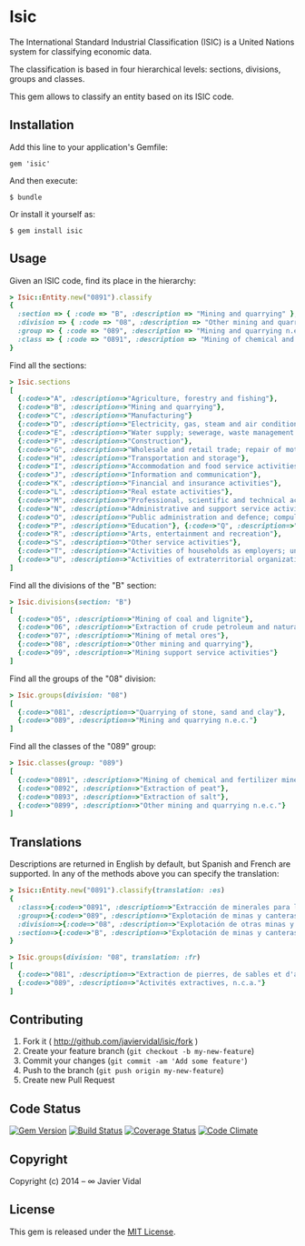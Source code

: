 # Isic

The International Standard Industrial Classification (ISIC) is a United Nations system for classifying economic data.

The classification is based in four hierarchical levels: sections, divisions, groups and classes.

This gem allows to classify an entity based on its ISIC code.

## Installation

Add this line to your application's Gemfile:

    gem 'isic'

And then execute:

    $ bundle

Or install it yourself as:

    $ gem install isic

## Usage

Given an ISIC code, find its place in the hierarchy:

```ruby
> Isic::Entity.new("0891").classify
{
  :section => { :code => "B", :description => "Mining and quarrying" },
  :division => { :code => "08", :description => "Other mining and quarrying" },
  :group => { :code => "089", :description => "Mining and quarrying n.e.c." },
  :class => { :code => "0891", :description => "Mining of chemical and fertilizer minerals" }
}
```

Find all the sections:

```ruby
> Isic.sections
[
  {:code=>"A", :description=>"Agriculture, forestry and fishing"},
  {:code=>"B", :description=>"Mining and quarrying"},
  {:code=>"C", :description=>"Manufacturing"}
  {:code=>"D", :description=>"Electricity, gas, steam and air conditioning supply"},
  {:code=>"E", :description=>"Water supply; sewerage, waste management and remediation activities"},
  {:code=>"F", :description=>"Construction"},
  {:code=>"G", :description=>"Wholesale and retail trade; repair of motor vehicles and motorcycles"},
  {:code=>"H", :description=>"Transportation and storage"},
  {:code=>"I", :description=>"Accommodation and food service activities"},
  {:code=>"J", :description=>"Information and communication"},
  {:code=>"K", :description=>"Financial and insurance activities"},
  {:code=>"L", :description=>"Real estate activities"},
  {:code=>"M", :description=>"Professional, scientific and technical activities"},
  {:code=>"N", :description=>"Administrative and support service activities"},
  {:code=>"O", :description=>"Public administration and defence; compulsory social security"},
  {:code=>"P", :description=>"Education"}, {:code=>"Q", :description=>"Human health and social work activities"},
  {:code=>"R", :description=>"Arts, entertainment and recreation"},
  {:code=>"S", :description=>"Other service activities"},
  {:code=>"T", :description=>"Activities of households as employers; undifferentiated goods- and services-producing activities of households for own use"},
  {:code=>"U", :description=>"Activities of extraterritorial organizations and bodies"}
]
```

Find all the divisions of the "B" section:

```ruby
> Isic.divisions(section: "B")
[
  {:code=>"05", :description=>"Mining of coal and lignite"},
  {:code=>"06", :description=>"Extraction of crude petroleum and natural gas"},
  {:code=>"07", :description=>"Mining of metal ores"},
  {:code=>"08", :description=>"Other mining and quarrying"},
  {:code=>"09", :description=>"Mining support service activities"}
]
```

Find all the groups of the "08" division:

```ruby
> Isic.groups(division: "08")
[
  {:code=>"081", :description=>"Quarrying of stone, sand and clay"},
  {:code=>"089", :description=>"Mining and quarrying n.e.c."}
]
```

Find all the classes of the "089" group:

```ruby
> Isic.classes(group: "089")
[
  {:code=>"0891", :description=>"Mining of chemical and fertilizer minerals"},
  {:code=>"0892", :description=>"Extraction of peat"},
  {:code=>"0893", :description=>"Extraction of salt"},
  {:code=>"0899", :description=>"Other mining and quarrying n.e.c."}
]
```

## Translations

Descriptions are returned in English by default, but Spanish and French are supported. In any of the methods above you can specify the translation:

```ruby
> Isic::Entity.new("0891").classify(translation: :es)
{
  :class=>{:code=>"0891", :description=>"Extracción de minerales para la fabricación de abonos y productos químicos"},
  :group=>{:code=>"089", :description=>"Explotación de minas y canteras n.c.p."},
  :division=>{:code=>"08", :description=>"Explotación de otras minas y canteras"},
  :section=>{:code=>"B", :description=>"Explotación de minas y canteras"}
}
```

```ruby
> Isic.groups(division: "08", translation: :fr)
[
  {:code=>"081", :description=>"Extraction de pierres, de sables et d'argiles"},
  {:code=>"089", :description=>"Activités extractives, n.c.a."}
]
```

## Contributing

1. Fork it ( http://github.com/javiervidal/isic/fork )
2. Create your feature branch (`git checkout -b my-new-feature`)
3. Commit your changes (`git commit -am 'Add some feature'`)
4. Push to the branch (`git push origin my-new-feature`)
5. Create new Pull Request

## Code Status

[![Gem Version](http://img.shields.io/badge/gem-v1.0.3-blue.svg)](https://rubygems.org/gems/mic)
[![Build Status](https://travis-ci.org/javiervidal/isic.svg?branch=master)](https://travis-ci.org/javiervidal/isic)
[![Coverage Status](https://coveralls.io/repos/javiervidal/isic/badge.png?branch=master)](https://coveralls.io/r/javiervidal/isic?branch=master)
[![Code Climate](https://codeclimate.com/github/javiervidal/isic/badges/gpa.svg)](https://codeclimate.com/github/javiervidal/isic)

## Copyright

Copyright (c) 2014 – ∞ Javier Vidal

## License

This gem is released under the [MIT License](http://opensource.org/licenses/MIT).